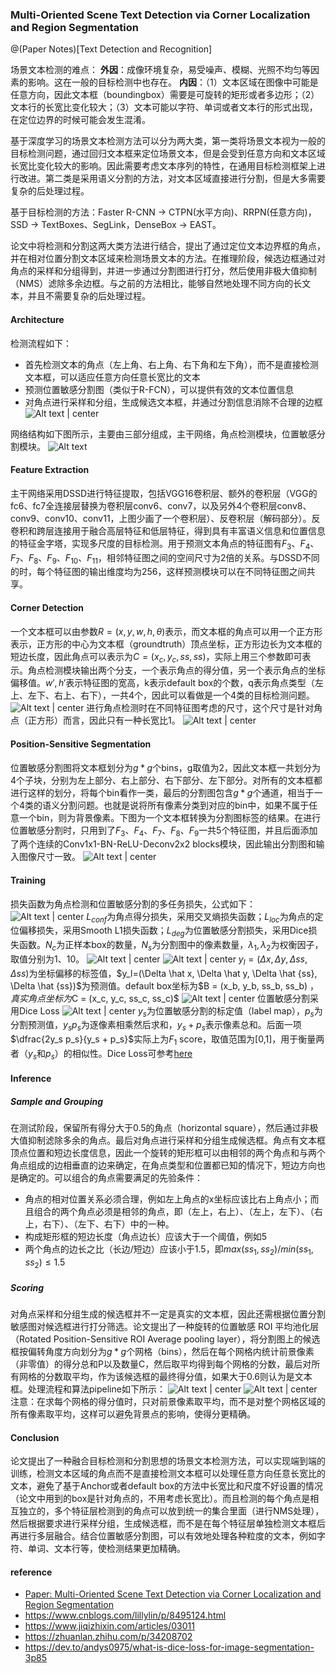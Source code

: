 ### Multi-Oriented Scene Text Detection via Corner Localization and Region Segmentation
@(Paper Notes)[Text Detection and Recognition]

场景文本检测的难点：
**外因**：成像环境复杂，易受噪声、模糊、光照不均匀等因素的影响。这在一般的目标检测中也存在。
**内因**：（1）文本区域在图像中可能是任意方向，因此文本框（boundingbox）需要是可旋转的矩形或者多边形；（2）文本行的长宽比变化较大；（3）文本可能以字符、单词或者文本行的形式出现，在定位边界的时候可能会发生混淆。

基于深度学习的场景文本检测方法可以分为两大类，第一类将场景文本视为一般的目标检测问题，通过回归文本框来定位场景文本，但是会受到任意方向和文本区域长宽比变化较大的影响。因此需要考虑文本序列的特性，在通用目标检测框架上进行改进。第二类是采用语义分割的方法，对文本区域直接进行分割，但是大多需要复杂的后处理过程。

基于目标检测的方法：Faster R-CNN -> CTPN(水平方向)、RRPN(任意方向)，SSD -> TextBoxes、SegLink，DenseBox -> EAST。

论文中将检测和分割这两大类方法进行结合，提出了通过定位文本边界框的角点，并在相对位置分割文本区域来检测场景文本的方法。在推理阶段，候选边框通过对角点的采样和分组得到，并进一步通过分割图进行打分，然后使用非极大值抑制（NMS）滤除多余边框。与之前的方法相比，能够自然地处理不同方向的长文本，并且不需要复杂的后处理过程。

#### Architecture
检测流程如下：
- 首先检测文本的角点（左上角、右上角、右下角和左下角），而不是直接检测文本框，可以适应任意方向任意长宽比的文本
- 预测位置敏感分割图（类似于R-FCN），可以提供有效的文本位置信息
- 对角点进行采样和分组，生成候选文本框，并通过分割信息消除不合理的边框
![Alt text | center](./1526994721459.png)

网络结构如下图所示，主要由三部分组成，主干网络，角点检测模块，位置敏感分割模块。
![Alt text](./1526995378464.png)

#### Feature Extraction
主干网络采用DSSD进行特征提取，包括VGG16卷积层、额外的卷积层（VGG的fc6、fc7全连接层替换为卷积层conv6、conv7，以及另外4个卷积层conv8、conv9、conv10、conv11，上图少画了一个卷积层）、反卷积层（解码部分）。反卷积和跨层连接用于融合高层特征和低层特征，得到具有丰富语义信息和位置信息的特征金字塔，实现多尺度的目标检测。用于预测文本角点的特征图有$F_3、F_4、F_7、F_8、F_9、F_{10}、F_{11}$，相邻特征图之间的空间尺寸为2倍的关系。与DSSD不同的时，每个特征图的输出维度均为256，这样预测模块可以在不同特征图之间共享。

#### Corner Detection
一个文本框可以由参数$R=(x,y,w,h,\theta)$表示，而文本框的角点可以用一个正方形表示，正方形的中心为文本框（groundtruth）顶点坐标，正方形边长为文本框的短边长度，因此角点可以表示为$C=(x_c,y_c,ss,ss)$，实际上用三个参数即可表示。角点检测模块输出两个分支，一个表示角点的得分值，另一个表示角点的坐标偏移值。$w',h'$表示特征图的宽高，k表示default box的个数，q表示角点类型（左上、左下、右上、右下），一共4个，因此可以看做是一个4类的目标检测问题。
![Alt text | center](./1526996575594.png)
进行角点检测时在不同特征图考虑的尺寸，这个尺寸是针对角点（正方形）而言，因此只有一种长宽比1。
![Alt text | center](./1526997341666.png)

#### Position-Sensitive Segmentation
位置敏感分割图将文本框划分为$g*g$个bins，g取值为2，因此文本框一共划分为4个子块，分别为左上部分、右上部分、右下部分、左下部分。对所有的文本框都进行这样的划分，将每个bin看作一类，最后的分割图包含$g*g$个通道，相当于一个4类的语义分割问题。也就是说将所有像素分类到对应的bin中，如果不属于任意一个bin，则为背景像素。下图为一个文本框转换为分割图标签的结果。在进行位置敏感分割时，只用到了$F_3、F_4、F_7、F_8、F_9$一共5个特征图，并且后面添加了两个连续的Conv1x1-BN-ReLU-Deconv2x2 blocks模块，因此输出分割图和输入图像尺寸一致。
![Alt text | center](./1526997597568.png)

#### Training
损失函数为角点检测和位置敏感分割的多任务损失，公式如下：
![Alt text | center](./1526998410322.png)
$L_{conf}$为角点得分损失，采用交叉熵损失函数；$L_{loc}$为角点的定位偏移损失，采用Smooth L1损失函数；$L_{deg}$为位置敏感分割损失，采用Dice损失函数。$N_c$为正样本box的数量，$N_s$为分割图中的像素数量，$\lambda_1,\lambda_2$为权衡因子，取值分别为1、10。
![Alt text | center](./1526998661291.png)
![Alt text | center](./1526998746968.png)
$y_l=(\Delta x, \Delta y, \Delta ss, \Delta ss)$为坐标偏移的标签值，$y_l=(\Delta \hat x, \Delta \hat y, \Delta \hat {ss}, \Delta \hat {ss})$为预测值。default box坐标为$B = (x_b, y_b, ss_b, ss_b) $，真实角点坐标为$C = (x_c, y_c, ss_c, ss_c)$
![Alt text | center](./1526999067173.png)
位置敏感分割采用Dice Loss
![Alt text | center](./1527036089719.png)
$y_s$为位置敏感分割的标定值（label map），$p_s$为分割预测值，$y_s p_s$为逐像素相乘然后求和，$y_s + p_s$表示像素总和。后面一项$\dfrac{2y_s p_s}{y_s + p_s}$实际上为$F_1$ score，取值范围为[0,1]，用于衡量两者（$y_s$和$p_s$）的相似性。Dice Loss可参考[here](https://dev.to/andys0975/what-is-dice-loss-for-image-segmentation-3p85)

#### Inference
##### Sample and Grouping
在测试阶段，保留所有得分大于0.5的角点（horizontal square），然后通过非极大值抑制滤除多余的角点。最后对角点进行采样和分组生成候选框。角点有文本框顶点位置和短边长度信息，因此一个旋转的矩形框可以由相邻的两个角点和与两个角点组成的边相垂直的边来确定，在角点类型和位置都已知的情况下，短边方向也是确定的。可以组合的角点需要满足的先验条件：
- 角点的相对位置关系必须合理，例如左上角点的x坐标应该比右上角点小；而且组合的两个角点必须是相邻的角点，即（左上，右上）、（左上，左下）、（右上，右下）、（左下、右下）中的一种。
- 构成矩形框的短边长度（角点边长）应该大于一个阈值，例如5
- 两个角点的边长之比（长边/短边）应该小于1.5，即$max(ss_1,ss_2)/min(ss_1,ss_2)\leq1.5$

##### Scoring
对角点采样和分组生成的候选框并不一定是真实的文本框，因此还需根据位置分割敏感图对候选框进行打分筛选。论文提出了一种旋转的位置敏感 ROI 平均池化层（Rotated Position-Sensitive ROI Average pooling layer），将分割图上的候选框按偏转角度方向划分为$g*g$个网格（bins），然后在每个网格内统计前景像素（非零值）的得分总和P以及数量C，然后取平均得到每个网格的分数，最后对所有网格的分数取平均，作为该候选框的最终得分值，如果大于0.6则认为是文本框。处理流程和算法pipeline如下所示：
![Alt text | center](./1527038357007.png)
![Alt text | center](./1527038371837.png)
注意：在求每个网格的得分值时，只对前景像素取平均，而不是对整个网格区域的所有像素取平均，这样可以避免背景点的影响，使得分更精确。

#### Conclusion
论文提出了一种融合目标检测和分割思想的场景文本检测方法，可以实现端到端的训练，检测文本区域的角点而不是直接检测文本框可以处理任意方向任意长宽比的文本，避免了基于Anchor或者default box的方法中长宽比和尺度不好设置的情况（论文中用到的box是针对角点的，不用考虑长宽比）。而且检测的每个角点是相互独立的，多个特征层检测到的角点可以放到统一的集合里面（进行NMS处理），然后根据要求进行采样分组，生成候选框，而不是在每个特征层单独检测文本框后再进行多层融合。结合位置敏感分割图，可以有效地处理各种粒度的文本，例如字符、单词、文本行等，使检测结果更加精确。

#### reference
- [Paper: Multi-Oriented Scene Text Detection via Corner Localization and Region Segmentation](https://arxiv.org/pdf/1802.08948.pdf)
- https://www.cnblogs.com/lillylin/p/8495124.html
- https://www.jiqizhixin.com/articles/03011
- https://zhuanlan.zhihu.com/p/34208702
- https://dev.to/andys0975/what-is-dice-loss-for-image-segmentation-3p85

